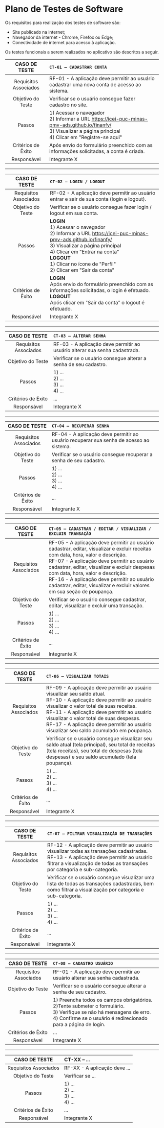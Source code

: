 # Plano de Testes de Software

Os requisitos para realização dos testes de software são:

- Site publicado na internet;
- Navegador da internet - Chrome, Firefox ou Edge;
- Conectividade de internet para acesso à aplicação.

Os testes funcionais a serem realizados no aplicativo são descritos a seguir.

| CASO DE TESTE | `CT-01 – CADASTRAR CONTA` |
| :----------: | :---------- |
| Requisitos Associados | RF-01 - A aplicação deve permitir ao usuário cadastrar uma nova conta de acesso ao sistema. |
| Objetivo do Teste   | Verificar se o usuário consegue fazer cadastro no site. |
| Passos | 1) Acessar o navegador <br> 2) Informar a URL https://icei-puc-minas-pmv-ads.github.io/finanfy/ <br> 3) Visualizar a página principal <br> 4) Clicar em "Registre-se aqui" |
|  Critérios de Êxito | Após envio do formulário preenchido com as informações solicitadas, a conta é criada. |
|  Responsável | Integrante X |

---

| CASO DE TESTE | `CT-02 – LOGIN / LOGOUT` |
| :----------: | :---------- |
| Requisitos Associados | RF-02 - A aplicação deve permitir ao usuário entrar e sair de sua conta (login e logout). |
| Objetivo do Teste   | Verificar se o usuário consegue fazer login / logout em sua conta. |
| Passos | **LOGIN** <br> 1) Acessar o navegador <br> 2) Informar a URL https://icei-puc-minas-pmv-ads.github.io/finanfy/ <br> 3) Visualizar a página principal <br> 4) Clicar em "Entrar na conta" <br> **LOGOUT** <br> 1) Clicar no ícone de "Perfil" <br> 2) Clicar em "Sair da conta" |
|  Critérios de Êxito | **LOGIN** <br> Após envio do formulário preenchido com as informações solicitadas, o login é efetuado. <br> **LOGOUT** <br> Após clicar em "Sair da conta" o logout é efetuado. |
|  Responsável | Integrante X |

---

| CASO DE TESTE | `CT-03 – ALTERAR SENHA` |
| :----------: | :---------- |
| Requisitos Associados | RF-03 - A aplicação deve permitir ao usuário alterar sua senha cadastrada. |
| Objetivo do Teste   | Verificar se o usuário consegue alterar a senha de seu cadastro. |
| Passos | 1) ... <br> 2) ... <br> 3) ... <br> 4) ... |
|  Critérios de Êxito | ... |
|  Responsável | Integrante X |

---

| CASO DE TESTE | `CT-04 – RECUPERAR SENHA` |
| :----------: | :---------- |
| Requisitos Associados | RF-04 - A aplicação deve permitir ao usuário recuperar sua senha de acesso ao sistema. |
| Objetivo do Teste   | Verificar se o usuário consegue recuperar a senha de seu cadastro. |
| Passos | 1) ... <br> 2) ... <br> 3) ... <br> 4) ... |
|  Critérios de Êxito | ... |
|  Responsável | Integrante X |

---

| CASO DE TESTE | `CT-05 – CADASTRAR / EDITAR / VISUALIZAR / EXCLUIR TRANSAÇÃO` |
| :----------: | :---------- |
| Requisitos Associados | RF-05 - A aplicação deve permitir ao usuário cadastrar, editar, visualizar e excluir receitas com data, hora, valor e descrição. <br> RF-07 - A aplicação deve permitir ao usuário cadastrar, editar, visualizar e excluir despesas com data, hora, valor e descrição. <br> RF-16 - A aplicação deve permitir ao usuário cadastrar, editar, visualizar e excluir valores em sua seção de poupança. |
| Objetivo do Teste   | Verificar se o usuário consegue cadastrar, editar, visualizar e excluir uma transação. |
| Passos | 1) ... <br> 2) ... <br> 3) ... <br> 4) ... |
|  Critérios de Êxito | ... |
|  Responsável | Integrante X |

---

| CASO DE TESTE | `CT-06 – VISUALIZAR TOTAIS` |
| :----------: | :---------- |
| Requisitos Associados | RF-09 - A aplicação deve permitir ao usuário visualizar seu saldo atual. <br> RF-10 - A aplicação deve permitir ao usuário visualizar o valor total de suas receitas. <br> RF-11 - A aplicação deve permitir ao usuário visualizar o valor total de suas despesas. <br> RF-17 - A aplicação deve permitir ao usuário visualizar seu saldo acumulado em poupança. |
| Objetivo do Teste   | Verificar se o usuário consegue visualizar seu saldo atual (tela principal), seu total de receitas (tela receitas), seu total de despesas (tela despesas) e seu saldo acumulado (tela poupança). |
| Passos | 1) ... <br> 2) ... <br> 3) ... <br> 4) ... |
|  Critérios de Êxito | ... |
|  Responsável | Integrante X |

---

| CASO DE TESTE | `CT-07 – FILTRAR VISUALIZAÇÃO DE TRANSAÇÕES` |
| :----------: | :---------- |
| Requisitos Associados | RF-12 - A aplicação deve permitir ao usuário visualizar todas as transações cadastradas. <br> RF-13 - A aplicação deve permitir ao usuário filtrar a visualização de todas as transações por categoria e sub-categoria. |
| Objetivo do Teste   | Verificar se o usuário consegue visualizar uma lista de todas as transações cadastradas, bem como filtrar a visualização por categoria e sub-categoria. |
| Passos | 1) ... <br> 2) ... <br> 3) ... <br> 4) ... |
|  Critérios de Êxito | ... |
|  Responsável | Integrante X |

---

| CASO DE TESTE | `CT-08 – CADASTRO USUÁRIO` |
| :----------: | :---------- |
| Requisitos Associados | RF-01 - A aplicação deve permitir ao usuário alterar sua senha cadastrada. |
| Objetivo do Teste   | Verificar se o usuário consegue alterar a senha de seu cadastro. |
| Passos | 1) Preencha todos os campos obrigatórios. <br> 2)Tente submeter o formulário. <br> 3) Verifique se não há mensagens de erro. <br> 4) Confirme se o usuário é redirecionado para a página de login. |
|  Critérios de Êxito | ... |
|  Responsável | Integrante X |

---

| CASO DE TESTE | CT-XX – ... |
| :----------: | :---------- |
| Requisitos Associados | RF-XX - A aplicação deve ... |
| Objetivo do Teste   | Verificar se ... |
| Passos | 1) ... <br> 2) ... <br> 3) ... <br> 4) ... |
|  Critérios de Êxito | ... |
|  Responsável | Integrante X |
